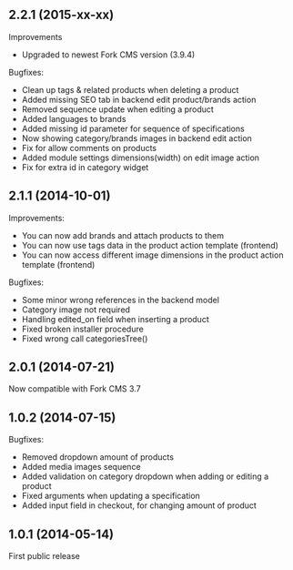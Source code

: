 2.2.1 (2015-xx-xx)
--

Improvements

* Upgraded to newest Fork CMS version (3.9.4)

Bugfixes:

* Clean up tags & related products when deleting a product
* Added missing SEO tab in backend edit product/brands action
* Removed sequence update when editing a product
* Added languages to brands
* Added missing id parameter for sequence of specifications
* Now showing category/brands images in backend edit action
* Fix for allow comments on products
* Added module settings dimensions(width) on edit image action
* Fix for extra id in category widget

2.1.1 (2014-10-01)
--

Improvements:

* You can now add brands and attach products to them
* You can now use tags data in the product action template (frontend)
* You can now access different image dimensions in the product action template (frontend)

Bugfixes:

* Some minor wrong references in the backend model
* Category image not required
* Handling edited_on field when inserting a product
* Fixed broken installer procedure
* Fixed wrong call categoriesTree()

2.0.1 (2014-07-21)
--

Now compatible with Fork CMS 3.7

1.0.2 (2014-07-15)
--

Bugfixes:

* Removed dropdown amount of products
* Added media images sequence
* Added validation on category dropdown when adding or editing a product
* Fixed arguments when updating a specification
* Added input field in checkout, for changing amount of product

1.0.1 (2014-05-14)
--

First public release
